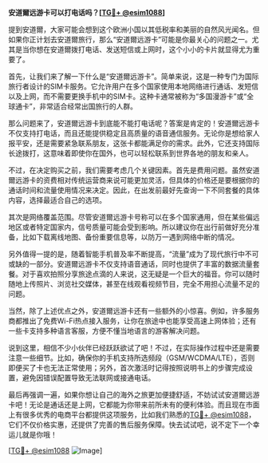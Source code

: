 **安道爾远游卡可以打电话吗？[[TG💪+ @esim1088](https://t.me/s/esim1088)]**

提到安道爾，大家可能会想到这个欧洲小国以其低税率和美丽的自然风光闻名。但如果你正计划去安道爾旅行，那么“安道爾远游卡”可能是你最关心的问题之一。尤其是当你想在安道爾拨打电话、发送短信或上网时，这个小小的卡片就显得尤为重要了。

首先，让我们来了解一下什么是“安道爾远游卡”。简单来说，这是一种专门为国际旅行者设计的SIM卡服务。它允许用户在多个国家使用本地网络进行通话、发短信以及上网，而不需要更换手机中的SIM卡。这种卡通常被称为“多国漫游卡”或“全球通卡”，非常适合经常出国旅行的人群。

那么问题来了，安道爾远游卡到底能不能打电话呢？答案是肯定的！安道爾远游卡不仅支持打电话，而且还能提供稳定且高质量的语音通信服务。无论你是想给家人报平安，还是需要紧急联系朋友，这张卡都能满足你的需求。此外，它还支持国际长途拨打，这意味着即使你在国外，也可以轻松联系到世界各地的朋友和亲人。

不过，在决定购买之前，我们需要考虑几个关键因素。首先是费用问题。虽然安道爾远游卡的资费相对传统运营商来说可能更加灵活，但具体的价格还是要根据你的通话时间和流量使用情况来决定。因此，在出发前最好先查询一下不同套餐的具体内容，选择最适合自己的选项。

其次是网络覆盖范围。尽管安道爾远游卡号称可以在多个国家通用，但在某些偏远地区或者特定国家内，信号质量可能会受到影响。所以建议你在出行前做好充分准备，比如下载离线地图、备份重要信息等，以防万一遇到网络中断的情况。

另外值得一提的是，随着智能手机普及率不断提高，“流量”成为了现代旅行中不可或缺的一部分。安道爾远游卡不仅支持语音通话，同时也提供了丰富的数据流量套餐。对于喜欢拍照分享旅途点滴的人来说，这无疑是一个巨大的福音。你可以随时随地上传照片、浏览社交媒体，甚至在线观看视频节目，完全不用担心流量不足的问题。

当然，除了上述优点之外，安道爾远游卡还有一些额外的小惊喜。例如，许多服务商都推出了免费Wi-Fi热点接入服务，让你在旅途中也能享受高速上网体验；还有一些卡支持多种语言客服，方便不懂当地语言的游客解决问题。

说到这里，相信不少小伙伴已经跃跃欲试了吧！不过，在实际操作过程中还是需要注意一些细节。比如，确保你的手机支持所选频段（GSM/WCDMA/LTE），否则即便买了卡也无法正常使用；另外，首次激活时记得按照说明书上的步骤完成设置，避免因错误配置导致无法联网或接通电话。

最后再强调一遍，如果你想让自己的海外之旅更加便捷舒适，不妨试试安道爾远游卡吧！无论是通话还是上网，它都能为你带来前所未有的便利体验。而且现在市面上有很多优秀的电商平台都提供这项服务，比如我们熟悉的[TG💪+ @esim1088](https://t.me/s/esim1088)，它们不仅价格实惠，还提供了完善的售后服务保障。快去试试吧，说不定下一个幸运儿就是你哦！

[[TG💪+ @esim1088](https://t.me/s/esim1088) ![Image](https://i.postimg.cc/4NQfJmqS/Snipaste-2025-05-13-00-14-12.png)]